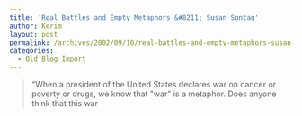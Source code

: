 ```yaml
---
title: 'Real Battles and Empty Metaphors &#8211; Susan Sontag'
author: Kerim
layout: post
permalink: /archives/2002/09/10/real-battles-and-empty-metaphors-susan-sontag/
categories:
  - Old Blog Import
---
```


>   &#8220;When a president of the United States declares war on cancer or poverty or drugs, we know that "war" is a metaphor. Does anyone think that this war  
>   

>   
>  